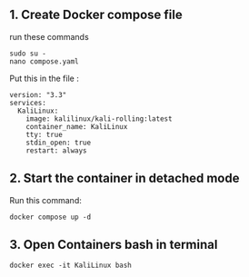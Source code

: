 ## 1. Create Docker compose file
run these commands
```
sudo su -
nano compose.yaml
```

Put this in the file :
```
version: "3.3"
services:
  KaliLinux:
    image: kalilinux/kali-rolling:latest
    container_name: KaliLinux
    tty: true
    stdin_open: true
    restart: always

```
## 2. Start the container in detached mode
Run this command:
```
docker compose up -d
```
## 3. Open Containers bash in terminal
```
docker exec -it KaliLinux bash
```
